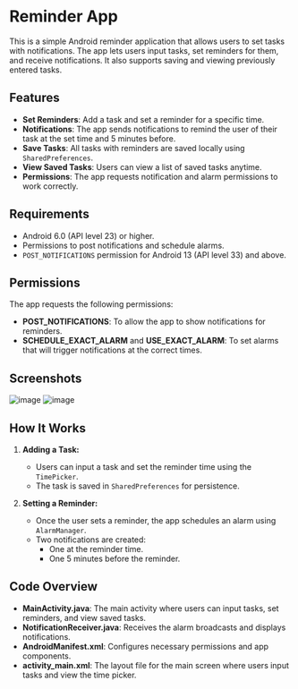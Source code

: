 # Reminder App

This is a simple Android reminder application that allows users to set tasks with notifications. The app lets users input tasks, set reminders for them, and receive notifications. It also supports saving and viewing previously entered tasks.

## Features

- **Set Reminders**: Add a task and set a reminder for a specific time.
- **Notifications**: The app sends notifications to remind the user of their task at the set time and 5 minutes before.
- **Save Tasks**: All tasks with reminders are saved locally using `SharedPreferences`.
- **View Saved Tasks**: Users can view a list of saved tasks anytime.
- **Permissions**: The app requests notification and alarm permissions to work correctly.

## Requirements

- Android 6.0 (API level 23) or higher.
- Permissions to post notifications and schedule alarms.
- `POST_NOTIFICATIONS` permission for Android 13 (API level 33) and above.

## Permissions

The app requests the following permissions:

- **POST_NOTIFICATIONS**: To allow the app to show notifications for reminders.
- **SCHEDULE_EXACT_ALARM** and **USE_EXACT_ALARM**: To set alarms that will trigger notifications at the correct times.

## Screenshots
![image](https://github.com/user-attachments/assets/f15d6b0f-55cb-41bf-b820-b0a36728b527)
![image](https://github.com/user-attachments/assets/dfbcb39f-e019-466e-9d46-91798849b7d7)



## How It Works

1. **Adding a Task:**
   - Users can input a task and set the reminder time using the `TimePicker`.
   - The task is saved in `SharedPreferences` for persistence.

2. **Setting a Reminder:**
   - Once the user sets a reminder, the app schedules an alarm using `AlarmManager`.
   - Two notifications are created:
     - One at the reminder time.
     - One 5 minutes before the reminder.

## Code Overview

- **MainActivity.java**: The main activity where users can input tasks, set reminders, and view saved tasks.
- **NotificationReceiver.java**: Receives the alarm broadcasts and displays notifications.
- **AndroidManifest.xml**: Configures necessary permissions and app components.
- **activity_main.xml**: The layout file for the main screen where users input tasks and view the time picker.


